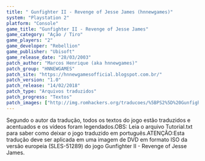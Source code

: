 ```yaml
---
title: " Gunfighter II - Revenge of Jesse James (hnnewgames)"
system: "Playstation 2"
platform: "Console"
game_title: "Gunfighter II - Revenge of Jesse James"
game_category: "Ação / Tiro"
game_players: "2"
game_developer: "Rebellion"
game_publisher: "Ubisoft"
game_release_date: "28/03/2003"
patch_author: "Marcos Henrique (aka hnnewgames)"
patch_group: "HNNEWGAMES"
patch_site: "https://hnnewgamesofficial.blogspot.com.br/"
patch_version: "1.0"
patch_release: "14/02/2018"
patch_type: "Arquivos traduzidos"
patch_progress: "Textos"
patch_images: ["http://img.romhackers.org/traducoes/%5BPS2%5D%20Gunfighter%20II%20-%20Revenge%20of%20Jesse%20James%20-%20hnnewgames%20-%201.jpg","http://img.romhackers.org/traducoes/%5BPS2%5D%20Gunfighter%20II%20-%20Revenge%20of%20Jesse%20James%20-%20hnnewgames%20-%202.jpg","http://img.romhackers.org/traducoes/%5BPS2%5D%20Gunfighter%20II%20-%20Revenge%20of%20Jesse%20James%20-%20hnnewgames%20-%203.jpg"]
---
```

Segundo o autor da tradução, todos os textos do jogo estão traduzidos e acentuados e os vídeos foram legendados.OBS: Leia o arquivo Tutorial.txt para saber como deixar o jogo traduzido em português.ATENÇÃO:Esta tradução deve ser aplicada em uma imagem de DVD em formato ISO da versão europeia (SLES-51289) do jogo Gunfighter II - Revenge of Jesse James.